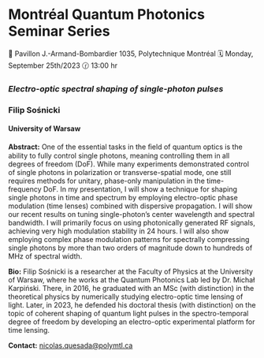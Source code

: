 # Montréal Quantum Photonics Seminar Series
📍 Pavillon J.-Armand-Bombardier 1035, Polytechnique Montréal
🗓️ Monday, September 25th/2023
🕜 13:00 hr

### *Electro-optic spectral shaping of single-photon pulses*
### Filip Sośnicki
#### University of Warsaw

**Abstract:** One of the essential tasks in the ﬁeld of quantum optics is the ability to fully control
single photons, meaning controlling them in all degrees of freedom (DoF). While many
experiments demonstrated control of single photons in polarization or transverse-spatial
mode, one still requires methods for unitary, phase-only manipulation in the time-frequency
DoF. In my presentation, I will show a technique for shaping single photons in time and
spectrum by employing electro-optic phase modulation (time lenses) combined with dispersive
propagation. I will show our recent results on tuning single-photon’s center wavelength and
spectral bandwidth. I will primarily focus on using photonically generated RF signals, achieving
very high modulation stability in 24 hours. I will also show employing complex phase
modulation patterns for spectrally compressing single photons by more than two orders of
magnitude down to hundreds of MHz of spectral width.

**Bio:** Filip Sośnicki is a researcher at the Faculty of Physics at the University of Warsaw, where he works at the Quantum Photonics Lab led by Dr. Michał Karpiński. There, in 2016, he graduated with an MSc (with distinction) in the theoretical physics by numerically studying electro-optic time lensing of light. Later, in 2023, he defended his doctoral thesis (with distinction) on the topic of coherent shaping of quantum light pulses in the spectro-temporal degree of freedom by developing an electro-optic experimental platform for time lensing.

**Contact:** nicolas.quesada@polymtl.ca
